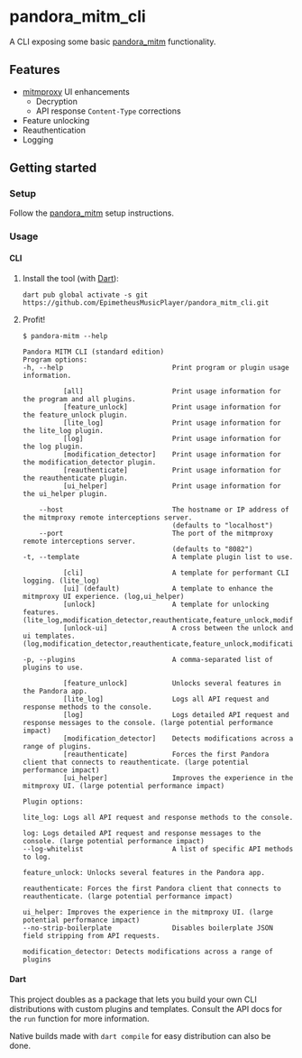 # pandora_mitm_cli

A CLI exposing some basic [pandora_mitm] functionality.

## Features
- [mitmproxy] UI enhancements
  - Decryption
  - API response `Content-Type` corrections
- Feature unlocking
- Reauthentication
- Logging

## Getting started

### Setup

Follow the [pandora_mitm] setup instructions.

### Usage

#### CLI

1. Install the tool (with [Dart](https://dart.dev/get-dart)):
   ```shell
   dart pub global activate -s git https://github.com/EpimetheusMusicPlayer/pandora_mitm_cli.git
   ```
2. Profit!
   ```
   $ pandora-mitm --help
   
   Pandora MITM CLI (standard edition)
   Program options:
   -h, --help                           Print program or plugin usage information.
   
             [all]                      Print usage information for the program and all plugins.
             [feature_unlock]           Print usage information for the feature_unlock plugin.
             [lite_log]                 Print usage information for the lite_log plugin.
             [log]                      Print usage information for the log plugin.
             [modification_detector]    Print usage information for the modification_detector plugin.
             [reauthenticate]           Print usage information for the reauthenticate plugin.
             [ui_helper]                Print usage information for the ui_helper plugin.
   
       --host                           The hostname or IP address of the mitmproxy remote interceptions server.
                                        (defaults to "localhost")
       --port                           The port of the mitmproxy remote interceptions server.
                                        (defaults to "8082")
   -t, --template                       A template plugin list to use.
   
             [cli]                      A template for performant CLI logging. (lite_log)
             [ui] (default)             A template to enhance the mitmproxy UI experience. (log,ui_helper)
             [unlock]                   A template for unlocking features. (lite_log,modification_detector,reauthenticate,feature_unlock,modification_detector)
             [unlock-ui]                A cross between the unlock and ui templates. (log,modification_detector,reauthenticate,feature_unlock,modification_detector,ui_helper)
   
   -p, --plugins                        A comma-separated list of plugins to use.
   
             [feature_unlock]           Unlocks several features in the Pandora app.
             [lite_log]                 Logs all API request and response methods to the console.
             [log]                      Logs detailed API request and response messages to the console. (large potential performance impact)
             [modification_detector]    Detects modifications across a range of plugins.
             [reauthenticate]           Forces the first Pandora client that connects to reauthenticate. (large potential performance impact)
             [ui_helper]                Improves the experience in the mitmproxy UI. (large potential performance impact)
   
   Plugin options:
   
   lite_log: Logs all API request and response methods to the console.
   
   log: Logs detailed API request and response messages to the console. (large potential performance impact)
   --log-whitelist                      A list of specific API methods to log.
   
   feature_unlock: Unlocks several features in the Pandora app.
   
   reauthenticate: Forces the first Pandora client that connects to reauthenticate. (large potential performance impact)
   
   ui_helper: Improves the experience in the mitmproxy UI. (large potential performance impact)
   --no-strip-boilerplate               Disables boilerplate JSON field stripping from API requests.
   
   modification_detector: Detects modifications across a range of plugins
   ```

#### Dart

This project doubles as a package that lets you build your own CLI distributions with custom plugins and templates.
Consult the API docs for the `run` function for more information.

Native builds made with `dart compile` for easy distribution can also be done.

[pandora_mitm]: https://github.com/EpimetheusMusicPlayer/pandora_mitm
[mitmproxy]: https://mitmproxy.org
